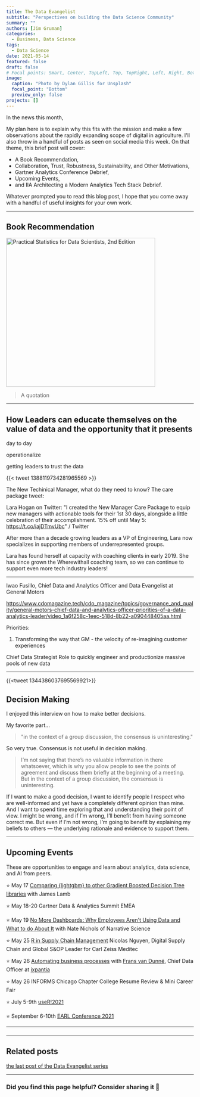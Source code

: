 ```yaml
---
title: The Data Evangelist
subtitle: "Perspectives on building the Data Science Community"
summary: ""
authors: [Jim Gruman]
categories: 
  - Business, Data Science
tags: 
  - Data Science
date: 2021-05-14
featured: false
draft: false
# Focal points: Smart, Center, TopLeft, Top, TopRight, Left, Right, BottomLeft, Bottom, BottomRight.
image:
  caption: "Photo by Dylan Gillis for Unsplash"
  focal_point: "Bottom"
  preview_only: false
projects: []
---
```


In the news this month, 

My plan here is to explain why this fits with the mission and make a few observations about the rapidly expanding scope of digital in agriculture. I'll also throw in a handful of posts as seen on social media this week. On that theme, this brief post will cover:

-   A Book Recommendation,
-   Collaboration, Trust, Robustness, Sustainability, and Other Motivations,
-   Gartner Analytics Conference Debrief,
-   Upcoming Events,
-   and IIA Architecting a Modern Analytics Tech Stack Debrief.

Whatever prompted you to read this blog post, I hope that you come away with a handful of useful insights for your own work.

------------------------------------------------------------------------

## Book Recommendation

<a href="https://www.oreilly.com/library/view/practical-statistics-for/9781492072935/"><img class="t-cover-img" src="https://learning.oreilly.com/library/cover/9781492072935/250w/" alt="Practical Statistics for Data Scientists, 2nd Edition" width="400"/></a>

> A quotation

------------------------------------------------------------------------

## How Leaders can educate themselves on the value of data and the opportunity that it presents

day to day

operationalize

getting leaders to trust the data

{{< tweet 1388119734281965569 >}}

The New Techinical Manager,   what do they need to know?              The care package tweet:

Lara Hogan on Twitter: "I created the New Manager Care Package to equip new managers with actionable tools for their 1st 30 days, alongside a little celebration of their accomplishment. 15% off until May 5: https://t.co/iajDTmvUbc" / Twitter

After more than a decade growing leaders as a VP of Engineering, Lara now specializes in supporting members of underrepresented groups.

Lara has found herself at capacity with coaching clients in early 2019. She has since grown the Wherewithall coaching team, so we can continue to support even more tech industry leaders!

-----

Iwao Fusillo, Chief Data and Analytics Officer and Data Evangelist at General Motors

https://www.cdomagazine.tech/cdo_magazine/topics/governance_and_quality/general-motors-chief-data-and-analytics-officer-priorities-of-a-data-analytics-leader/video_1a6f258c-1eec-518d-8b22-a090448405aa.html

Priorities:

1. Transforming the way that GM - the velocity of re-imagining customer experiences

Chief Data Strategist Role
to quickly engineer and productionize
massive pools of new data







------------------------------------------------------------------------

{{<tweet 1344386037695569921>}}

## Decision Making

I enjoyed this interview on how to make better decisions.

My favorite part...

> "in the context of a group discussion, the consensus is uninteresting." 

So very true. Consensus is not useful in decision making. 

>I’m not saying that there’s no valuable information in there whatsoever, which is why you allow people to see the points of agreement and discuss them briefly at the beginning of a meeting. But in the context of a group discussion, the consensus is uninteresting.

If I want to make a good decision, I want to identify people I respect who are well-informed and yet have a completely different opinion than mine. And I want to spend time exploring that and understanding their point of view. I might be wrong, and if I’m wrong, I’ll benefit from having someone correct me. But even if I’m not wrong, I’m going to benefit by explaining my beliefs to others — the underlying rationale and evidence to support them.

------------------------------------------------------------------------

## Upcoming Events

These are opportunities to engage and learn about analytics, data science, and AI from peers.

:star: May 17 [Comparing {lightgbm} to other Gradient Boosted Decision Tree libraries](https://www.google.com/url?q=https://www.meetup.com/nyhackr/events/277831968&sa=D&source=calendar&usd=2&usg=AOvVaw34CH9FaHrV2CdwP-rXGWUh) with James Lamb 

:star: May 18-20 Gartner Data & Analytics Summit EMEA

:star: May 19 [No More Dashboards: Why Employees Aren't Using Data and What to do About It](https://www.meetup.com/acm-chicago/events/277629843/) with Nate Nichols of Narrative Science

:star: May 25 [R in Supply Chain Management](https://www.meetup.com/RStudio-Enterprise-Community-Meetup/events/277113742/) Nicolas Nguyen, Digital Supply Chain and Global S&OP Leader for Carl Zeiss Meditec

:star: May 26 [Automating business processes](https://www.meetup.com/Cleveland-UseR-Group/events/277370785/)
with [Frans van Dunné](https://www.fransvandunne.com/), Chief Data Officer at [ixpantia](https://www.ixpantia.com/)

:star: May 26 INFORMS Chicago Chapter College Resume Review & Mini Career Fair

:star: July 5-9th [useR!2021](https://user2021.r-project.org/)

:star:️ September 6-10th [EARL Conference 2021](https://info.mango-solutions.com/earl-2021#:~:text=EARL%202021%206%2D10th%20September,of%20the%20world%27s%20leading%20practitioners)

------------------------------------------------------------------------

### 



------------------------------------------------------------------------

## Related posts

[the last post of the Data Evangelist series](https://jimgruman.netlify.app/post/2021-05-07-data-evangelist-part-10/)

------------------------------------------------------------------------

### Did you find this page helpful? Consider sharing it :raised_hands:
